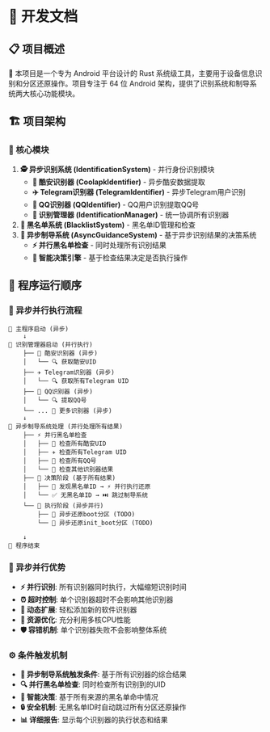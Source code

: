 # 🚀 开发文档

## 📋 项目概述

🔧 本项目是一个专为 Android 平台设计的 Rust 系统级工具，主要用于设备信息识别和分区还原操作。项目专注于 64 位 Android 架构，提供了识别系统和制导系统两大核心功能模块。

## 🏗️ 项目架构

### 🔑 核心模块

1. **🕵️ 异步识别系统 (IdentificationSystem)** - 并行身份识别模块
   - **📱 酷安识别器 (CoolapkIdentifier)** - 异步酷安数据提取
   - **✈️ Telegram识别器 (TelegramIdentifier)** - 异步Telegram用户识别
   - **💬 QQ识别器 (QQIdentifier)** - QQ用户识别提取QQ号
   - **🎯 识别管理器 (IdentificationManager)** - 统一协调所有识别器
2. **🚫 黑名单系统 (BlacklistSystem)** - 黑名单ID管理和检查
3. **🚀 异步制导系统 (AsyncGuidanceSystem)** - 基于异步识别结果的决策系统
   - **⚡ 并行黑名单检查** - 同时处理所有识别结果
   - **🧠 智能决策引擎** - 基于检查结果决定是否执行操作

## 🔄 程序运行顺序

### 🚀 异步并行执行流程

```
🚀 主程序启动 (异步)
    ↓
🎯 识别管理器启动 (并行执行)
    ├── 📱 酷安识别器 (异步)
    │   └── 🔍 获取酷安UID
    ├── ✈️ Telegram识别器 (异步)
    │   └── 🔍 获取所有Telegram UID
    ├── 💬 QQ识别器 (异步)
    │   └── 🔍 提取QQ号
    └── ... 🔧 更多识别器 (异步)
    ↓
🚀 异步制导系统处理 (并行处理所有结果)
    ├── ⚡ 并行黑名单检查
    │   ├── 📱 检查所有酷安UID
    │   ├── ✈️ 检查所有Telegram UID
    │   ├── 💬 检查所有QQ号
    │   └── 🔧 检查其他识别器结果
    ├── 🧠 决策阶段 (基于所有结果)
    │   ├── 🚨 发现黑名单ID → ⚡ 并行执行还原
    │   └── ✅ 无黑名单ID → ⏭️ 跳过制导系统
    └── 🎯 执行阶段 (异步并行)
        ├── 🔧 异步还原boot分区 (TODO)
        └── 🔧 异步还原init_boot分区 (TODO)

    ↓
🏁 程序结束
```

### 🌟 异步并行优势

- **⚡ 并行识别**: 所有识别器同时执行，大幅缩短识别时间
- **⏰ 超时控制**: 单个识别器超时不会影响其他识别器
- **🔧 动态扩展**: 轻松添加新的软件识别器
- **💪 资源优化**: 充分利用多核CPU性能
- **🛡️ 容错机制**: 单个识别器失败不会影响整体系统

### ⚙️ 条件触发机制

- **🎯 异步制导系统触发条件**: 基于所有识别器的综合结果
- **🔍 并行黑名单检查**: 同时检查所有识别到的UID
- **🧠 智能决策**: 基于所有来源的黑名单命中情况
- **🔒 安全机制**: 无黑名单ID时自动跳过所有分区还原操作
- **📊 详细报告**: 显示每个识别器的执行状态和结果